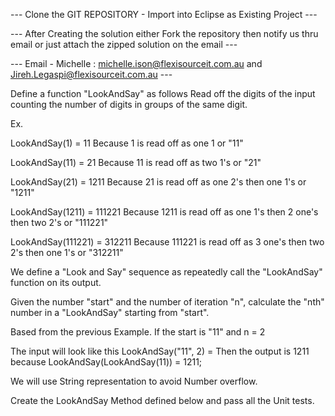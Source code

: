 --- Clone the GIT REPOSITORY - Import into Eclipse as Existing Project ---

--- After Creating the solution either Fork the repository then notify us thru email or just attach the zipped solution on the email ---

--- Email - Michelle : michelle.ison@flexisourceit.com.au and Jireh.Legaspi@flexisourceit.com.au ---

Define a function "LookAndSay" as follows 
 Read off the digits of the input counting the number of digits in groups of the same digit.
 
 Ex. 
 
 LookAndSay(1) = 11  		Because 1 is read off as one 1 or "11"
 
 LookAndSay(11) = 21 		Because 11 is read off as two 1's or "21"
 
 LookAndSay(21) = 1211 		Because 21 is read off as one 2's then one 1's or "1211"
 
 LookAndSay(1211) = 111221 	Because 1211 is read off as one 1's then 2 one's then two 2's or "111221"
 
 LookAndSay(111221) = 312211	Because 111221 is read off as 3 one's then two 2's then one 1's or "312211"
 
 
 We define a "Look and Say" sequence as repeatedly call the "LookAndSay" function on its output.
 
Given the number "start" and the number of iteration "n", calculate the "nth" number in a "LookAndSay" starting from "start".

 
 Based from the previous Example. If the start is "11" and n = 2 
 
 The input will look like this LookAndSay("11", 2) = Then the output is 1211 because LookAndSay(LookAndSay(11)) = 1211; 
 
 We will use String representation to avoid Number overflow.
 
 Create the LookAndSay Method defined below and pass all the Unit tests.
 
